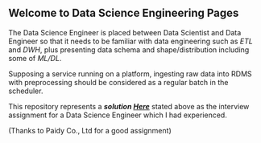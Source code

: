 ## Welcome to Data Science Engineering Pages

The Data Science Engineer is placed between Data Scientist and Data Engineer so that it needs to be familiar with data engineering such as *ETL* and *DWH*, plus presenting data schema and shape/distribution including some of *ML/DL*.

Supposing a service running on a platform, ingesting raw data into RDMS with preprocessing should be considered as a regular batch in the scheduler.

This repository represents a ***solution [Here](https://github.com/edydkim/dse-interview/)*** stated above as the interview assignment for a Data Science Engineer which I had experienced.


(Thanks to Paidy Co., Ltd for a good assignment)

